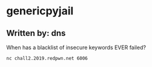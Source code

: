 # genericpyjail

## Written by: dns

When has a blacklist of insecure keywords EVER failed?

`nc chall2.2019.redpwn.net 6006`
